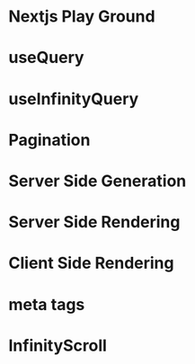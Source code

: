 # Nextjs Play Ground
# useQuery
# useInfinityQuery
# Pagination
# Server Side Generation
# Server Side Rendering
# Client Side Rendering
# meta tags
# InfinityScroll
